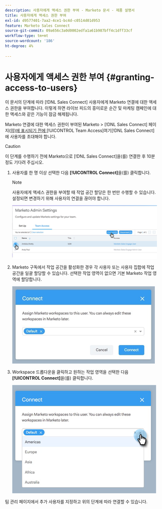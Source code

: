 ```yaml
---
description: 사용자에게 액세스 권한 부여 - Marketo 문서 - 제품 설명서
title: 사용자에게 액세스 권한 부여
exl-id: d9577401-7aa2-4ce1-bc4d-c0514d01d953
feature: Marketo Sales Connect
source-git-commit: 09a656c3a0d0002edfa1a61b987bff4c1dff33cf
workflow-type: tm+mt
source-wordcount: '186'
ht-degree: 4%

---
```


# 사용자에게 액세스 권한 부여 {#granting-access-to-users}

이 문서의 단계에 따라 [!DNL Sales Connect] 사용자에게 Marketo 연결에 대한 액세스 권한을 부여합니다. 이렇게 하면 라이브 피드의 흥미로운 순간 및 마케팅 캠페인에 대한 액세스와 같은 기능이 잠금 해제됩니다.

Marketo 연결에 대한 액세스 권한이 부여된 Marketo > [!DNL Sales Connect] 페이지([의)에 표시되기 전에 ](/help/marketo/product-docs/marketo-sales-connect/admin/invite-users.md) [!UICONTROL Team Access]여기[!DNL Sales Connect]에 사용자를 초대해야 합니다.

>[!CAUTION]
>
>이 단계를 수행하기 전에 Marketo으로 [!DNL Sales Connect]을(를) 연결한 후 10분 정도 기다려 주십시오.

1. 사용자를 한 명 이상 선택한 다음 **[!UICONTROL Connect]**&#x200B;을(를) 클릭합니다.

   >[!NOTE]
   >
   >사용자에게 액세스 권한을 부여할 때 작업 공간 할당은 한 번만 수행할 수 있습니다. 설정되면 변경하기 위해 사용자의 연결을 끊어야 합니다.

   ![](assets/granting-access-to-users-1.png)

1. Marketo 구독에서 작업 공간을 활성화한 경우 각 사용자 또는 사용자 집합에 작업 공간을 일괄 할당할 수 있습니다. 선택한 작업 영역이 없으면 기본 Marketo 작업 영역에 할당합니다.

   ![](assets/granting-access-to-users-2.jpg)

1. Workspace 드롭다운을 클릭하고 원하는 작업 영역을 선택한 다음 **[!UICONTROL Connect]**&#x200B;을(를) 클릭합니다.

   ![](assets/granting-access-to-users-3.png)

팀 관리 페이지에서 추가 사용자를 지정하고 위의 단계에 따라 연결할 수 있습니다.

